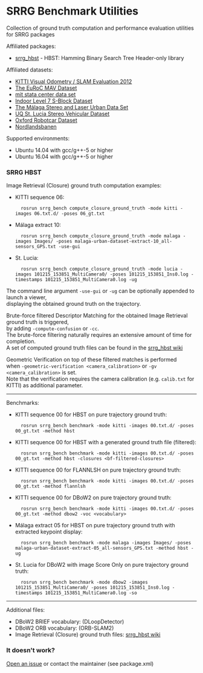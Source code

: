 # SRRG Benchmark Utilities
Collection of ground truth computation and performance evaluation utilities for SRRG packages

Affiliated packages: <br>
- [srrg_hbst](https://gitlab.com/srrg-software/srrg_hbst) - HBST: Hamming Binary Search Tree Header-only library <br>

Affiliated datasets: <br>
- [KITTI Visual Odometry / SLAM Evaluation 2012](http://www.cvlibs.net/datasets/kitti/eval_odometry.php)
- [The EuRoC MAV Dataset](https://projects.asl.ethz.ch/datasets/doku.php?id=kmavvisualinertialdatasets)
- [mit stata center data set](http://projects.csail.mit.edu/stata/downloads.php)
- [Indoor Level 7 S-Block Dataset](https://wiki.qut.edu.au/display/cyphy/Indoor+Level+7+S-Block+Dataset)
- [The Málaga Stereo and Laser Urban Data Set](https://www.mrpt.org/MalagaUrbanDataset)
- [UQ St. Lucia Stereo Vehicular Dataset](http://asrl.utias.utoronto.ca/~mdw/uqstluciadataset.html)
- [Oxford Robotcar Dataset](http://robotcar-dataset.robots.ox.ac.uk/)
- [Nordlandsbanen](https://nrkbeta.no/2013/01/15/nordlandsbanen-minute-by-minute-season-by-season/)

Supported environments: <br>
- Ubuntu 14.04 with gcc/g++-5 or higher
- Ubuntu 16.04 with gcc/g++-5 or higher

### SRRG HBST
Image Retrieval (Closure) ground truth computation examples: <br>
- KITTI sequence 06:

        rosrun srrg_bench compute_closure_ground_truth -mode kitti -images 06.txt.d/ -poses 06_gt.txt

- Málaga extract 10:

        rosrun srrg_bench compute_closure_ground_truth -mode malaga -images Images/ -poses malaga-urban-dataset-extract-10_all-sensors_GPS.txt -use-gui
    
- St. Lucia:

        rosrun srrg_bench compute_closure_ground_truth -mode lucia -images 101215_153851_MultiCamera0/ -poses 101215_153851_Ins0.log -timestamps 101215_153851_MultiCamera0.log -ug
    
The command line argument `-use-gui` or `-ug` can be optionally appended to launch a viewer, <br>
displaying the obtained ground truth on the trajectory.

Brute-force filtered Descriptor Matching for the obtained Image Retrieval ground truth is triggered, <br>
by adding `-compute-confusion` or `-cc`. <br>
The brute-force filtering naturally requires an extensive amount of time for completion. <br>
A set of computed ground truth files can be found in the [srrg_hbst wiki](https://gitlab.com/srrg-software/srrg_hbst/wikis/home)

Geometric Verification on top of these filtered matches is performed <br>
when `-geometric-verification <camera_calibration>` or `-gv <camera_calibration>` is set. <br>
Note that the verification requires the camera calibration (e.g. `calib.txt` for KITTI) as additional parameter.

---
Benchmarks: <br>
- KITTI sequence 00 for HBST on pure trajectory ground truth:
  
        rosrun srrg_bench benchmark -mode kitti -images 00.txt.d/ -poses 00_gt.txt -method hbst
    
- KITTI sequence 00 for HBST with a generated ground truth file (filtered):

        rosrun srrg_bench benchmark -mode kitti -images 00.txt.d/ -poses 00_gt.txt -method hbst -closures <bf-filtered-closures>

- KITTI sequence 00 for FLANNLSH on pure trajectory ground truth:
    
        rosrun srrg_bench benchmark -mode kitti -images 00.txt.d/ -poses 00_gt.txt -method flannlsh

- KITTI sequence 00 for DBoW2 on pure trajectory ground truth:

        rosrun srrg_bench benchmark -mode kitti -images 00.txt.d/ -poses 00_gt.txt -method dbow2 -voc <vocabulary>
    
- Málaga extract 05 for HBST on pure trajectory ground truth with extracted keypoint display:

        rosrun srrg_bench benchmark -mode malaga -images Images/ -poses malaga-urban-dataset-extract-05_all-sensors_GPS.txt -method hbst -ug
    
- St. Lucia for DBoW2 with image Score Only on pure trajectory ground truth:

        rosrun srrg_bench benchmark -mode dbow2 -images 101215_153851_MultiCamera0/ -poses 101215_153851_Ins0.log -timestamps 101215_153851_MultiCamera0.log -so

---
Additional files: <br>
- DBoW2 BRIEF vocabulary:  (DLoopDetector)
- DBoW2 ORB vocabulary:  (ORB-SLAM2)
- Image Retrieval (Closure) ground truth files: [srrg_hbst wiki](https://gitlab.com/srrg-software/srrg_hbst/wikis/home)

### It doesn't work? ###
[Open an issue](https://gitlab.com/srrg-software/srrg_bench/issues) or contact the maintainer (see package.xml)
